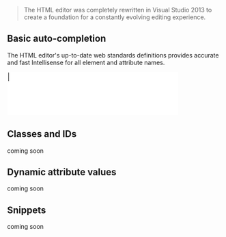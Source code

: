 ﻿<properties
	pageTitle="HTML"
	description="A modern HTML editor"
	slug="html"
	order="100"
	keywords="html, intellisense, html5, xhtml, autocomplete"
/>

> The HTML editor was completely rewritten in Visual Studio 2013 to
> create a foundation for a constantly evolving editing experience.

## Basic auto-completion

The HTML editor's up-to-date web standards definitions provides
accurate and fast Intellisense for all element and attribute names.

![Basic auto completion](_assets/auto-completion.gif)


## Classes and IDs
coming soon


## Dynamic attribute values
coming soon

## Snippets
coming soon